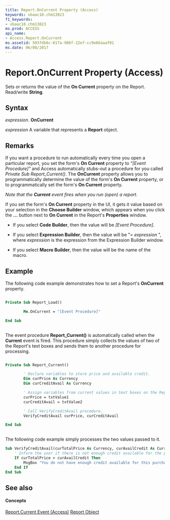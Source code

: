 ```yaml
---
title: Report.OnCurrent Property (Access)
keywords: vbaac10.chm13823
f1_keywords:
- vbaac10.chm13823
ms.prod: ACCESS
api_name:
- Access.Report.OnCurrent
ms.assetid: 593fdb6c-017a-986f-22ef-cc9e66aaaf01
ms.date: 06/08/2017
---
```



# Report.OnCurrent Property (Access)

Sets or returns the value of the  **On Current** property on the Report. Read/write **String**.


## Syntax

 _expression_. **OnCurrent**

 _expression_ A variable that represents a **Report** object.


## Remarks

If you want a procedure to run automatically every time you open a particular report, you set the form's  **On Current** property to _"[Event Procedure]"_ and Access automatically stubs-out a procedure for you called _Private Sub Report_Current()_. The **OnCurrent** property allows you to programmatically determine the value of the form's **On Current** property, or to programmatically set the form's **On Current** property.

 _Note that the  **Current** event fires when you run (open) a report._

If you set the form's  **On Current** property in the UI, it gets it value based on your selection in the **Choose Builder** window, which appears when you click the **...** button next to **On Current** in the Report's **Properties** window.


- If you select  **Code Builder**, then the value will be  _[Event Procedure]_.
    
- If you select  **Expression Builder**, then the value will be "= _expression_ ", where _expression_ is the expression from the Expression Builder window.
    
- If you select  **Macro Builder**, then the value will be the name of the macro.
    

## Example

The following code example demonstrates how to set a Report's  **OnCurrent** property.


```vb

Private Sub Report_Load()

        Me.OnCurrent = "[Event Procedure]"

End Sub
		
```

The event procedure  **Report_Current()** is automatically called when the **Current** event is fired. This procedure simply collects the values of two of the Report's text boxes and sends them to another procedure for processing.




```vb

Private Sub Report_Current()

        ' Declare variables to store price and available credit.
        Dim curPrice As Currency
        Dim curCreditAvail As Currency

        ' Assign variables from current values in text boxes on the Report.
        curPrice = txtValue1
        curCreditAvail = txtValue2

        ' Call VerifyCreditAvail procedure.
        VerifyCreditAvail curPrice, curCreditAvail

End Sub
		
```

The following code example simply processes the two values passed to it.




```vb
Sub VerifyCreditAvail(curTotalPrice As Currency, curAvailCredit As Currency)
    ' Inform the user if there is not enough credit available for the purchase.
    If curTotalPrice > curAvailCredit Then
        MsgBox "You do not have enough credit available for this purchase."
    End If
End Sub
```


## See also


#### Concepts


[Report.Current Event (Access)](report-current-event-access.md)
[Report Object](report-object-access.md)

